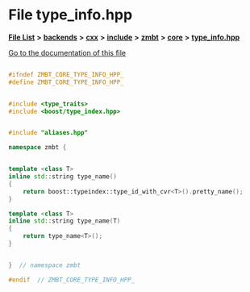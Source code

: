 

# File type\_info.hpp

[**File List**](files.md) **>** [**backends**](dir_e0e3bad64fbfd08934d555b945409197.md) **>** [**cxx**](dir_2a0640ff8f8d193383b3226ce9e70e40.md) **>** [**include**](dir_33cabc3ab2bb40d6ea24a24cae2f30b8.md) **>** [**zmbt**](dir_2115e3e51895e4107b806d6d2319263e.md) **>** [**core**](dir_1dfd3566c4a6f6e15f69daa4a04e2d4f.md) **>** [**type\_info.hpp**](type__info_8hpp.md)

[Go to the documentation of this file](type__info_8hpp.md)


```C++

#ifndef ZMBT_CORE_TYPE_INFO_HPP_
#define ZMBT_CORE_TYPE_INFO_HPP_


#include <type_traits>
#include <boost/type_index.hpp>


#include "aliases.hpp"

namespace zmbt {


template <class T>
inline std::string type_name()
{
    return boost::typeindex::type_id_with_cvr<T>().pretty_name();
}

template <class T>
inline std::string type_name(T)
{
    return type_name<T>();
}


}  // namespace zmbt

#endif  // ZMBT_CORE_TYPE_INFO_HPP_
```


